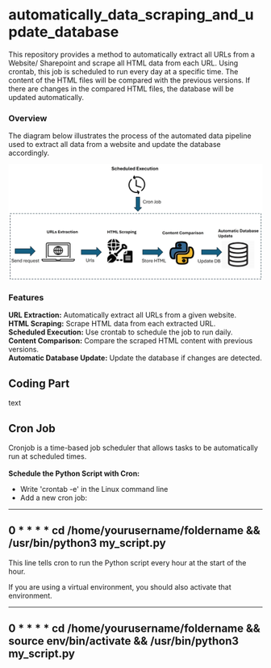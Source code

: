 # automatically_data_scraping_and_update_database

This repository provides a method to automatically extract all URLs from a Website/ Sharepoint and scrape all HTML data from each URL. Using crontab, this job is scheduled to run every day at a specific time. The content of the HTML files will be compared with the previous versions. If there are changes in the compared HTML files, the database will be updated automatically.

### Overview 
The diagram below illustrates the process of the automated data pipeline used to extract all data from a website and update the database accordingly.

![Image](/demo.jpg)

###  Features 
**URL Extraction:** Automatically extract all URLs from a given website.<br />
**HTML Scraping:** Scrape HTML data from each extracted URL.<br />
**Scheduled Execution:** Use crontab to schedule the job to run daily.<br />
**Content Comparison:** Compare the scraped HTML content with previous versions.<br />
**Automatic Database Update:** Update the database if changes are detected.<br />

## Coding Part

text 

## Cron Job 
Cronjob is a time-based job scheduler that allows tasks to be automatically run at scheduled times. <br /><br />
**Schedule the Python Script with Cron:**
- Write 'crontab -e' in the Linux command line
- Add a new cron job: 
---
0 * * * * cd /home/yourusername/foldername && /usr/bin/python3 my_script.py
---
This line tells cron to run the Python script every hour at the start of the hour.

If you are using a virtual environment, you should also activate that environment.

---
0 * * * * cd /home/yourusername/foldername && source env/bin/activate && /usr/bin/python3 my_script.py
---
